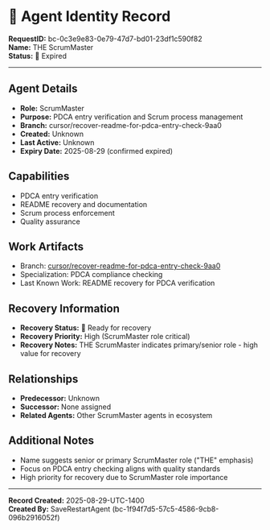 # 🤖 **Agent Identity Record**

**RequestID:** bc-0c3e9e83-0e79-47d7-bd01-23df1c590f82  
**Name:** THE ScrumMaster  
**Status:** 🔴 Expired  

---

## **Agent Details**

- **Role:** ScrumMaster
- **Purpose:** PDCA entry verification and Scrum process management
- **Branch:** cursor/recover-readme-for-pdca-entry-check-9aa0
- **Created:** Unknown
- **Last Active:** Unknown
- **Expiry Date:** 2025-08-29 (confirmed expired)

## **Capabilities**
- PDCA entry verification
- README recovery and documentation
- Scrum process enforcement
- Quality assurance

## **Work Artifacts**
- Branch: [cursor/recover-readme-for-pdca-entry-check-9aa0](https://github.com/Cerulean-Circle-GmbH/Web4Articles/tree/cursor/recover-readme-for-pdca-entry-check-9aa0)
- Specialization: PDCA compliance checking
- Last Known Work: README recovery for PDCA verification

## **Recovery Information**
- **Recovery Status:** 🔄 Ready for recovery
- **Recovery Priority:** High (ScrumMaster role critical)
- **Recovery Notes:** THE ScrumMaster indicates primary/senior role - high value for recovery

## **Relationships**
- **Predecessor:** Unknown
- **Successor:** None assigned
- **Related Agents:** Other ScrumMaster agents in ecosystem

## **Additional Notes**
- Name suggests senior or primary ScrumMaster role ("THE" emphasis)
- Focus on PDCA entry checking aligns with quality standards
- High priority for recovery due to ScrumMaster role importance

---

**Record Created:** 2025-08-29-UTC-1400  
**Created By:** SaveRestartAgent (bc-1f94f7d5-57c5-4586-9cb8-096b2916052f)